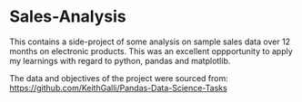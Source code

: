 # Sales-Analysis
This contains a side-project of some analysis on sample sales data over 12 months on electronic products. 
This was an excellent oppportunity to apply my learnings with regard to python, pandas and matplotlib.

The data and objectives of the project were sourced from: https://github.com/KeithGalli/Pandas-Data-Science-Tasks


